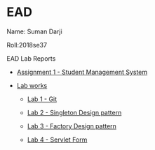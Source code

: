 # EAD
Name: Suman Darji

Roll:2018se37

EAD Lab Reports

- [Assignment 1 - Student Management System](https://github.com/maansum/EAD/tree/main/assignments/assignment1)


- [Lab works](https://github.com/maansum/EAD/tree/main/labs)

    - [Lab 1 - Git](https://github.com/maansum/EAD/tree/main/labs/lab1)

    - [Lab 2 - Singleton Design pattern](https://github.com/maansum/EAD/tree/main/labs/lab2)

    - [Lab 3 - Factory Design pattern](https://github.com/maansum/EAD/tree/main/labs/lab3)

    - [Lab 4 - Servlet Form](https://github.com/maansum/EAD/tree/main/labs/lab4)
